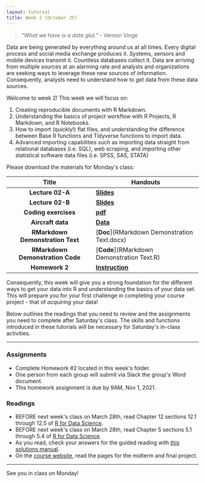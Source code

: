 ```yaml
---
layout: tutorial
title: Week 2 (October 25)
---
```


 > *"What we have is a data glut."* - Vernon Vinge


Data are being generated by everything around us at all times. Every digital process and social media exchange produces it. Systems, sensors and mobile devices transmit it. Countless databases collect it. Data are arriving from multiple sources at an alarming rate and analysts and organizations are seeking ways to leverage these new sources of information. Consequently, analysts need to understand how to *get* data from these data sources.

Welcome to week 2!  This week we will focus on:

1. Creating reproducible documents with R Markdown.
2. Understanding the basics of project workflow with R Projects, R Markdown, and R Notebooks.
3. How to import (quickly!) flat files, and understanding the difference between Base R functions and Tidyverse functions to import data.
4. Advanced importing capabilities such as importing data straight from relational databases (i.e. SQL), web scraping, and importing other statistical software data files (i.e. SPSS, SAS, STATA)

Please download the materials for Monday's class:


| Title                     | Handouts  |
|:-------------------------:|--------------|
| **Lecture 02-A**          | [**Slides**](02a_slides_BANA7025.pdf) |
| **Lecture 02-B**          | [**Slides**](02b_slides_BANA7025.pdf) |
| **Coding exercises**          | [**pdf**](coding-exercises.pdf) |
| **Aircraft data**  | [**Data**](aircraft.csv) |
| **RMarkdown Demonstration Text** | [**Doc**](RMarkdown Demonstration Text.docx) |
| **RMarkdown Demonstration Code** | [**Code**](RMarkdown Demonstration Text.R) |
| **Homework 2** | [**Instruction**](homework_2.pdf) |


Consequently, this week will give you a strong foundation for the different ways to get your data into R and understanding the basics of your data set. This will prepare you for your first challenge in completing your course project - that of *acquiring* your data!

Below outlines the readings that you need to review and the assignments you need to complete after Saturday's class. The skills and functions introduced in these tutorials will be necessary for Saturday's in-class activities.

<hr>

### Assignments

- Complete Homework #2 located in this week's folder.
- One person from each group will submit via Slack the group's Word document.
- This homework assignment is due by 9AM, Nov 1, 2021.


### Readings

- BEFORE next week's class on March 28th, read Chapter 12 sections 12.1 through 12.5 of [R for Data Science](https://r4ds.had.co.nz/).
- BEFORE next week's class on March 28th, read Chapter 5 sections 5.1 through 5.4 of [R for Data Science](https://r4ds.had.co.nz/).
- As you read, check your answers for the guided reading with [this solutions manual](https://jrnold.github.io/r4ds-exercise-solutions/).
- On the [course website](https://xiaoruizhu.github.io/data-wrangling/), read the pages for the midterm and final project.


<hr>

See you in class on Monday!
